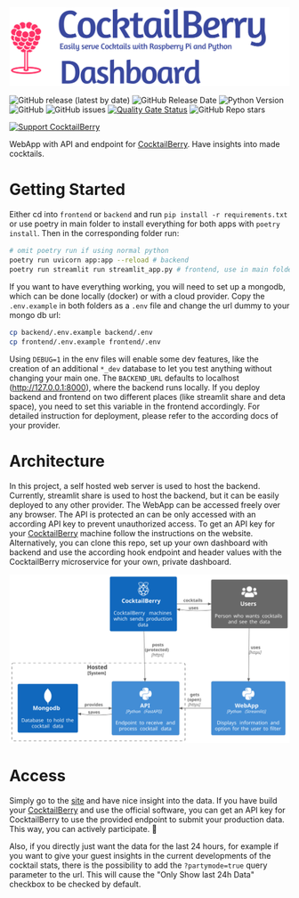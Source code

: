 <img src="docs/pictures/logo_dashboard.png" alt="CocktailBerry" width="750"/>

![GitHub release (latest by date)](https://img.shields.io/github/v/release/AndreWohnsland/CocktailBerry-WebApp)
![GitHub Release Date](https://img.shields.io/github/release-date/AndreWohnsland/CocktailBerry-WebApp)
![Python Version](https://img.shields.io/badge/python-%3E%3D%203.9-blue)
![GitHub](https://img.shields.io/github/license/AndreWohnsland/CocktailBerry-WebApp)
![GitHub issues](https://img.shields.io/github/issues-raw/AndreWohnsland/CocktailBerry-WebApp)
[![Quality Gate Status](https://sonarcloud.io/api/project_badges/measure?project=AndreWohnsland_CocktailBerry-WebApp&metric=alert_status)](https://sonarcloud.io/summary/new_code?id=AndreWohnsland_CocktailBerry-WebApp)
![GitHub Repo stars](https://img.shields.io/github/stars/AndreWohnsland/CocktailBerry-WebApp?style=social)

[![Support CocktailBerry](https://img.shields.io/badge/Support%20CocktailBerry-donate-yellow)](https://www.buymeacoffee.com/AndreWohnsland)

WebApp with API and endpoint for [CocktailBerry](https://github.com/AndreWohnsland/CocktailBerry). Have insights into made cocktails.

# Getting Started

Either cd into `frontend` or `backend` and run `pip install -r requirements.txt` or use poetry in main folder to install everything for both apps with `poetry install`.
Then in the corresponding folder run:

```bash
# omit poetry run if using normal python
poetry run uvicorn app:app --reload # backend
poetry run streamlit run streamlit_app.py # frontend, use in main folder
```

If you want to have everything working, you will need to set up a mongodb, which can be done locally (docker) or with a cloud provider.
Copy the `.env.example` in both folders as a `.env` file and change the url dummy to your mongo db url:

```bash
cp backend/.env.example backend/.env
cp frontend/.env.example frontend/.env
```

Using `DEBUG=1` in the env files will enable some dev features, like the creation of an additional `*_dev` database to let you test anything without changing your main one.
The `BACKEND_URL` defaults to localhost (http://127.0.0.1:8000), where the backend runs locally.
If you deploy backend and frontend on two different places (like streamlit share and deta space), you need to set this variable in the frontend accordingly.
For detailed instruction for deployment, please refer to the according docs of your provider.

# Architecture

In this project, a self hosted web server is used to host the backend.
Currently, streamlit share is used to host the backend, but it can be easily deployed to any other provider.
The WebApp can be accessed freely over any browser.
The API is protected an can be only accessed with an according API key to prevent unauthorized access.
To get an API key for your [CocktailBerry](https://github.com/AndreWohnsland/CocktailBerry) machine follow the instructions on the website.
Alternatively, you can clone this repo, set up your own dashboard with backend and use the according hook endpoint and header values with the CocktailBerry microservice for your own, private dashboard.

![ProgramSchema](docs/diagrams/out/Schema.svg)

# Access

Simply go to the [site](https://stats-cocktailberry.streamlit.app/) and have nice insight into the data.
If you have build your [CocktailBerry](https://github.com/AndreWohnsland/CocktailBerry) and use the official software, you can get an API key for CocktailBerry to use the provided endpoint to submit your production data. This way, you can actively participate. 🙌

Also, if you directly just want the data for the last 24 hours, for example if you want to give your guest insights in the current developments of the cocktail stats, there is the possibility to add the `?partymode=true` query parameter to the url.
This will cause the "Only Show last 24h Data" checkbox to be checked by default.
